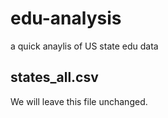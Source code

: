 # edu-analysis

a quick anaylis of US state edu data


## states_all.csv
We will leave this file unchanged.

